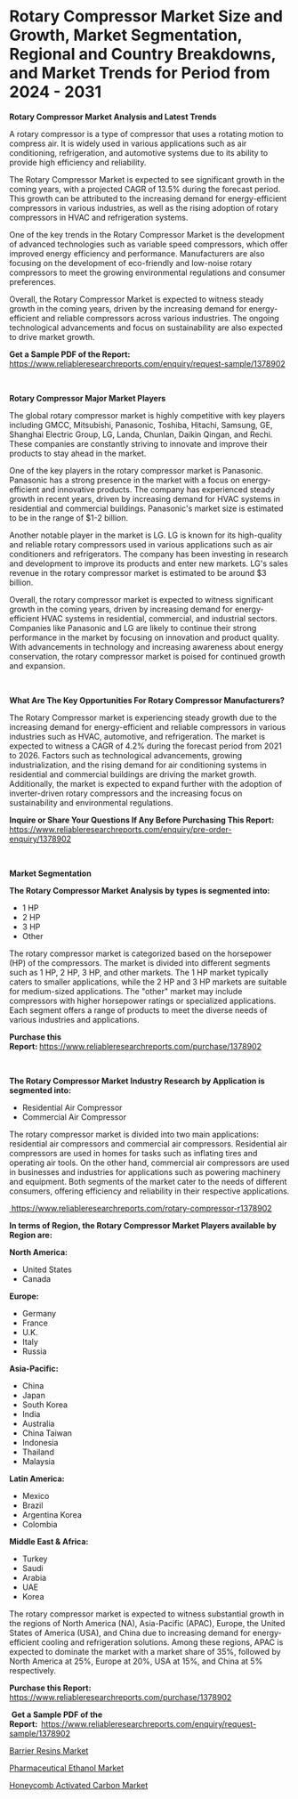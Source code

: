<p><h1>Rotary Compressor Market Size and Growth, Market Segmentation, Regional and Country Breakdowns, and Market Trends for Period from 2024 -  2031</h1></p><p><strong>Rotary Compressor Market Analysis and Latest Trends</strong></p>
<p><p>A rotary compressor is a type of compressor that uses a rotating motion to compress air. It is widely used in various applications such as air conditioning, refrigeration, and automotive systems due to its ability to provide high efficiency and reliability.</p><p>The Rotary Compressor Market is expected to see significant growth in the coming years, with a projected CAGR of 13.5% during the forecast period. This growth can be attributed to the increasing demand for energy-efficient compressors in various industries, as well as the rising adoption of rotary compressors in HVAC and refrigeration systems.</p><p>One of the key trends in the Rotary Compressor Market is the development of advanced technologies such as variable speed compressors, which offer improved energy efficiency and performance. Manufacturers are also focusing on the development of eco-friendly and low-noise rotary compressors to meet the growing environmental regulations and consumer preferences.</p><p>Overall, the Rotary Compressor Market is expected to witness steady growth in the coming years, driven by the increasing demand for energy-efficient and reliable compressors across various industries. The ongoing technological advancements and focus on sustainability are also expected to drive market growth.</p></p>
<p><strong>Get a Sample PDF of the Report:&nbsp;</strong> <a href="https://www.reliableresearchreports.com/enquiry/request-sample/1378902">https://www.reliableresearchreports.com/enquiry/request-sample/1378902</a></p>
<p>&nbsp;</p>
<p><strong>Rotary Compressor Major Market Players</strong></p>
<p><p>The global rotary compressor market is highly competitive with key players including GMCC, Mitsubishi, Panasonic, Toshiba, Hitachi, Samsung, GE, Shanghai Electric Group, LG, Landa, Chunlan, Daikin Qingan, and Rechi. These companies are constantly striving to innovate and improve their products to stay ahead in the market.</p><p>One of the key players in the rotary compressor market is Panasonic. Panasonic has a strong presence in the market with a focus on energy-efficient and innovative products. The company has experienced steady growth in recent years, driven by increasing demand for HVAC systems in residential and commercial buildings. Panasonic's market size is estimated to be in the range of $1-2 billion.</p><p>Another notable player in the market is LG. LG is known for its high-quality and reliable rotary compressors used in various applications such as air conditioners and refrigerators. The company has been investing in research and development to improve its products and enter new markets. LG's sales revenue in the rotary compressor market is estimated to be around $3 billion.</p><p>Overall, the rotary compressor market is expected to witness significant growth in the coming years, driven by increasing demand for energy-efficient HVAC systems in residential, commercial, and industrial sectors. Companies like Panasonic and LG are likely to continue their strong performance in the market by focusing on innovation and product quality. With advancements in technology and increasing awareness about energy conservation, the rotary compressor market is poised for continued growth and expansion.</p></p>
<p>&nbsp;</p>
<p><strong>What Are The Key Opportunities For Rotary Compressor Manufacturers?</strong></p>
<p><p>The Rotary Compressor market is experiencing steady growth due to the increasing demand for energy-efficient and reliable compressors in various industries such as HVAC, automotive, and refrigeration. The market is expected to witness a CAGR of 4.2% during the forecast period from 2021 to 2026. Factors such as technological advancements, growing industrialization, and the rising demand for air conditioning systems in residential and commercial buildings are driving the market growth. Additionally, the market is expected to expand further with the adoption of inverter-driven rotary compressors and the increasing focus on sustainability and environmental regulations.</p></p>
<p><strong>Inquire or Share Your Questions If Any Before Purchasing This Report:</strong> <a href="https://www.reliableresearchreports.com/enquiry/pre-order-enquiry/1378902">https://www.reliableresearchreports.com/enquiry/pre-order-enquiry/1378902</a></p>
<p>&nbsp;</p>
<p><strong>Market Segmentation</strong></p>
<p><strong>The Rotary Compressor Market Analysis by types is segmented into:</strong></p>
<p><ul><li>1 HP</li><li>2 HP</li><li>3 HP</li><li>Other</li></ul></p>
<p><p>The rotary compressor market is categorized based on the horsepower (HP) of the compressors. The market is divided into different segments such as 1 HP, 2 HP, 3 HP, and other markets. The 1 HP market typically caters to smaller applications, while the 2 HP and 3 HP markets are suitable for medium-sized applications. The "other" market may include compressors with higher horsepower ratings or specialized applications. Each segment offers a range of products to meet the diverse needs of various industries and applications.</p></p>
<p><strong>Purchase this Report:&nbsp;</strong><a href="https://www.reliableresearchreports.com/purchase/1378902">https://www.reliableresearchreports.com/purchase/1378902</a></p>
<p>&nbsp;</p>
<p><strong>The Rotary Compressor Market Industry Research by Application is segmented into:</strong></p>
<p><ul><li>Residential Air Compressor</li><li>Commercial Air Compressor</li></ul></p>
<p><p>The rotary compressor market is divided into two main applications: residential air compressors and commercial air compressors. Residential air compressors are used in homes for tasks such as inflating tires and operating air tools. On the other hand, commercial air compressors are used in businesses and industries for applications such as powering machinery and equipment. Both segments of the market cater to the needs of different consumers, offering efficiency and reliability in their respective applications.</p></p>
<p><a href="https://www.reliableresearchreports.com/rotary-compressor-r1378902">&nbsp;https://www.reliableresearchreports.com/rotary-compressor-r1378902</a></p>
<p><strong>In terms of Region, the Rotary Compressor Market Players available by Region are:</strong></p>
<p>
    <p> <strong> North America: </strong>
        <ul>
            <li>United States</li>
            <li>Canada</li>
        </ul>
        </p> 
    <p> <strong> Europe: </strong>
        <ul>
            <li>Germany</li>
            <li>France</li>
            <li>U.K.</li>
            <li>Italy</li>
            <li>Russia</li>
        </ul>
        </p> 
    <p> <strong> Asia-Pacific: </strong>
        <ul>
            <li>China</li>
            <li>Japan</li>
            <li>South Korea</li>
            <li>India</li>
            <li>Australia</li>
            <li>China Taiwan</li>
            <li>Indonesia</li>
            <li>Thailand</li>
            <li>Malaysia</li>
        </ul>
        </p> 
    <p> <strong> Latin America: </strong>
        <ul>
            <li>Mexico</li>
            <li>Brazil</li>
            <li>Argentina Korea</li>
            <li>Colombia</li>
        </ul>
        </p> 
    <p> <strong> Middle East & Africa: </strong>
        <ul>
            <li>Turkey</li>
            <li>Saudi</li>
            <li>Arabia</li>
            <li>UAE</li>
            <li>Korea</li>
        </ul>
    </p>
    </p>
<p><p>The rotary compressor market is expected to witness substantial growth in the regions of North America (NA), Asia-Pacific (APAC), Europe, the United States of America (USA), and China due to increasing demand for energy-efficient cooling and refrigeration solutions. Among these regions, APAC is expected to dominate the market with a market share of 35%, followed by North America at 25%, Europe at 20%, USA at 15%, and China at 5% respectively.</p></p>
<p><strong>Purchase this Report: </strong><a href="https://www.reliableresearchreports.com/purchase/1378902">https://www.reliableresearchreports.com/purchase/1378902</a></p>
<p>&nbsp;<strong>Get a Sample PDF of the Report:&nbsp;&nbsp;</strong><a href="https://www.reliableresearchreports.com/enquiry/request-sample/1378902">https://www.reliableresearchreports.com/enquiry/request-sample/1378902</a></p>
<p><strong></strong></p>
<p><p><a href="https://cute-banjo-8ca.notion.site/Decoding-the-Barrier-Resins-Market-A-Deep-Dive-into-the-Latest-Market-Trends-Market-Segmentation--073c87f243fa4a47a4157ac2f5ca5c42">Barrier Resins Market</a></p><p><a href="https://unruly-ladybug-44b.notion.site/Pharmaceutical-Ethanol-Market-Size-Reflecting-a-Forecast-Till-2031-Market-By-Type-By-Application-a-c2c61545b2994e67b5744dbbeacc4863">Pharmaceutical Ethanol Market</a></p><p><a href="https://shimmer-gardenia-37a.notion.site/Honeycomb-Activated-Carbon-Market-Size-Share-Trends-Analysis-Report-By-Application-Regional-Outl-107e6dfbc4ba4cb18ffa78e9bd6acfaa">Honeycomb Activated Carbon Market</a></p></p>